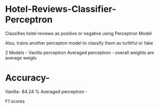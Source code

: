 # Hotel-Reviews-Classifier-Perceptron

Classifies hotel reviews as positive or negative using Perceptron Model

Also, trains another percepton model to classify them as turthful or fake

2 Models - 
Vanilla perceptron 
Averaged perceptron - overall weights are average weigts

# Accuracy- 
Vanilla- 84.24 %
Averaged perceptron - 

F1 scores 
